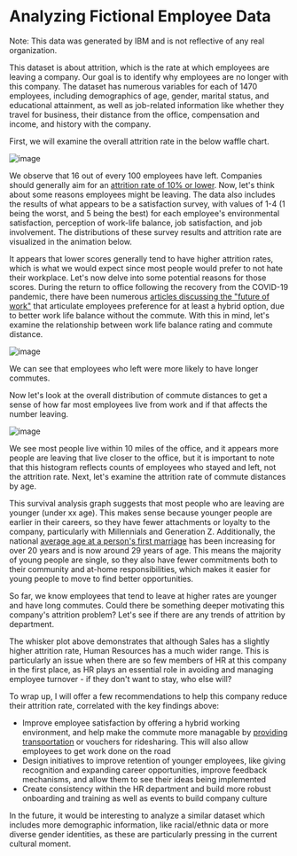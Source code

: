 # Analyzing Fictional Employee Data

Note: This data was generated by IBM and is not reflective of any real organization.

This dataset is about attrition, which is the rate at which employees are leaving a company. Our goal is to identify why employees are no longer with this company.
The dataset has numerous variables for each of 1470 employees, including demographics of age, gender, marital status, and educational attainment, as well as job-related information like whether they travel for business, their distance from the office, compensation and income, and history with the company. 

First, we will examine the overall attrition rate in the below waffle chart.

![image](https://user-images.githubusercontent.com/89811204/204155996-3b67e3bd-e5bd-4700-9a64-9f6594e926ad.png)

We observe that 16 out of every 100 employees have left. Companies should generally aim for an [attrition rate of 10% or lower](https://insightglobal.com/blog/employee-attrition-rate-how-to-calculate-improve/). Now, let's think about some reasons employees might be leaving. 
The data also includes the results of what appears to be a satisfaction survey, with values of 1-4 (1 being the worst, and 5 being the best) for each employee's environmental satisfaction, perception of work-life balance, job satisfaction, and job involvement. The distributions of these survey results and attrition rate are visualized in the animation below.

It appears that lower scores generally tend to have higher attrition rates, which is what we would expect since most people would prefer to not hate their workplace. Let's now delve into some potential reasons for those scores. During the return to office following the recovery from the COVID-19 pandemic, there have been numerous [articles discussing the "future of work"](https://doi-org.ezproxy.rice.edu/10.1080/13678868.2022.2047380) that articulate employees preference for at least a hybrid option, due to better work life balance without the commute. With this in mind, let's examine the relationship between work life balance rating and commute distance. 

![image](https://user-images.githubusercontent.com/89811204/204156701-22b16623-806c-41ee-9127-ace66143bc51.png)

We can see that employees who left were more likely to have longer commutes. 

Now let's look at the overall distribution of commute distances to get a sense of how far most employees live from work and if that affects the number leaving.

![image](https://user-images.githubusercontent.com/89811204/204156175-1b918c87-f7dc-4534-b7dc-803084edce2f.png)

We see most people live within 10 miles of the office, and it appears more people are leaving that live closer to the office, but it is important to note that this histogram reflects counts of employees who stayed and left, not the attrition rate. Next, let's examine the attrition rate of commute distances by age.

This survival analysis graph suggests that most people who are leaving are younger (under xx age). This makes sense because younger people are earlier in their careers, so they have fewer attachments or loyalty to the company, particularly with Millennials and Generation Z. 
Additionally, the national [average age at a person's first marriage](https://www.census.gov/content/dam/Census/library/visualizations/time-series/demo/families-and-households/ms-2.pdf) has been increasing for over 20 years and is now around 29 years of age. This means the majority of young people are single, so they also have fewer commitments both to their community and at-home responsibilities, which makes it easier for young people to move to find better opportunities. 

So far, we know employees that tend to leave at higher rates are younger and have long commutes. Could there be something deeper motivating this company's attrition problem? Let's see if there are any trends of attrition by department.

The whisker plot above demonstrates that although Sales has a slightly higher attrition rate, Human Resources has a much wider range. This is particularly an issue when there are so few members of HR at this company in the first place, as HR plays an essential role in avoiding and managing employee turnover - if they don't want to stay, who else will?

To wrap up, I will offer a few recommendations to help this company reduce their attrition rate, correlated with the key findings above:
- Improve employee satisfaction by offering a hybrid working environment, and help make the commute more managable by [providing transportation](https://www.sciencetimes.com/articles/38186/20220613/inside-googles-bus-fleet-a-tour-of-the-companys-transportation-options.htm#:~:text=These%20shuttle%20buses%20are%20equipped,cities%20the%20shuttle%20travels%20through.) or vouchers for ridesharing. This will also allow employees to get work done on the road
- Design initiatives to improve retention of younger employees, like giving recognition and expanding career opportunities, improve feedback mechanisms, and allow them to see their ideas being implemented
- Create consistency within the HR department and build more robust onboarding and training as well as events to build company culture

In the future, it would be interesting to analyze a similar dataset which includes more demographic information, like racial/ethnic data or more diverse gender identities, as these are particularly pressing in the current cultural moment. 
